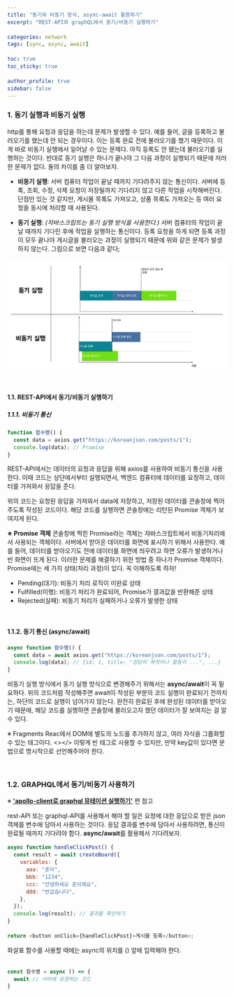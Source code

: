 ```yaml
---
title: "동기와 비동기 방식, async-await 활용하기"
excerpt: "REST-API와 graphQL에서 동기/비동기 실행하기"

categories: network
tags: [sync, async, await]

toc: true
toc_sticky: true

author_profile: true
sidebar: false
---
```


### 1. 동기 실행과 비동기 실행

http를 통해 요청과 응답을 하는데 문제가 발생할 수 있다. 예를 들어, 글을 등록하고 불러오기를 했는데 안 되는 경우이다. 이는 등록 완료 전에 불러오기를 했기 때문이다. 이게 바로 비동기 실행에서 일어날 수 있는 문제다. 아직 등록도 안 됐는데 불러오기를 실행하는 것이다. 반대로 동기 실행은 하나가 끝나야 그 다음 과정이 실행되기 때문에 저러한 문제가 없다. 둘의 차이를 좀 더 알아보자.

- **비동기 실행**: 서버 컴퓨터 작업이 끝날 때까지 기다려주지 않는 통신이다. 서버에 등록, 조회, 수정, 삭제 요청이 저장될까지 기다리지 않고 다른 작업을 시작해버린다. 단점만 있는 것 같지만, 게시물 목록도 가져오고, 상품 목록도 가져오는 등 여러 요청을 동시에 처리할 때 사용된다.

- **동기 실행**: _(자바스크립트는 동기 실행 방식을 사용한다.)_ 서버 컴퓨터의 작업이 끝날 때까지 기다린 후에 작업을 실행하는 통신이다. 등록 요청을 하게 되면 등록 과정이 모두 끝나야 게시글을 불러오는 과정이 실행되기 때문에 위와 같은 문제가 발생하지 않는다. 그림으로 보면 다음과 같다;

![sync_async](/assets/images/sync_async/sync_async.jpeg)

<br>

#### 1.1. REST-API에서 동기/비동기 실행하기

##### 1.1.1. 비동기 통신

```javascript
function 함수명() {
  const data = axios.get("https://koreanjson.com/posts/1");
  console.log(data); // Promise
}
```

REST-API에서는 데이터의 요청과 응답을 위해 axios를 사용하여 비동기 통신을 사용한다. 이때 코드는 상단에서부터 실행되면서, 백엔드 컴퓨터에 데이터를 요청하고, 데이터를 가져와서 응답을 준다.

위의 코드는 요청된 응답을 가져와서 data에 저장하고, 저장된 데이터를 콘솔창에 찍어주도록 작성된 코드이다. 해당 코드를 실행하면 콘솔창에는 리턴된 Promise 객체가 보여지게 된다.

**※ Promise 객체**
콘솔창에 찍힌 Promise라는 객체는 자바스크립트에서 비동기처리에서 사용되는 객체이다. 서버에서 받아온 데이터를 화면에 표시하기 위해서 사용한다. 예를 들어, 데이터를 받아오기도 전에 데이터를 화면에 띄우려고 하면 오류가 발생하거나 빈 화면이 뜨게 된다. 이러한 문제를 해결하기 위한 방법 중 하나가 Promise 객체이다. Promise에는 세 가지 상태(처리 과정)이 있다. 꼭 이해하도록 하자!

- Pending(대기): 비동기 처리 로직이 미완료 상태
- Fulfilled(이행): 비동기 처리가 완료되어, Promise가 결과값을 반환해준 상태
- Rejected(실패): 비동기 처리가 실패하거나 오류가 발생한 상태

<br>

#### 1.1.2. 동기 통신 (async/await)

```javascript
async function 함수명() {
  const data = await axios.get("https://koreanjson.com/posts/1");
  console.log(data); // {id: 1, title: "정당의 목적이나 활동이 ...", ...}
}
```

비동기 실행 방식에서 동기 실행 방식으로 변경해주기 위해서는 **async/await**이 꼭 필요하다. 위의 코드처럼 작성해주면 await이 작성된 부분의 코드 실행이 완료되기 전까지는, 하단의 코드로 실행이 넘어가지 않는다. 완전히 완료된 후에 완성된 데이터를 받아오기 때문에, 해당 코드를 실행하면 콘솔창에 불러오고자 했던 데이터가 잘 보여지는 걸 알 수 있다.

※ Fragments
Reac에서 DOM에 별도의 노드를 추가하지 않고, 여러 자식을 그룹화할 수 있는 태그이다. <></> 이렇게 빈 태그로 사용할 수 있지만, 만약 key값이 있다면 <Fragment></Fragment> 문법으로 명시적으로 선언해주어야 한다.

<br>

### 1.2. GRAPHQL에서 동기/비동기 사용하기

※ [**'apollo-client로 graphql 뮤테이션 실행하기'**](https://kwonkabi.github.io/cs/useMutation/) 편 참고

rest-API 또는 graphql-API를 사용해서 해야 할 일은 요청에 대한 응답으로 받은 json 객체를 변수에 담아서 사용하는 것이다. 응답 결과를 변수에 담아서 사용하려면, 통신이 완료될 때까지 기다려야 함다. **async/await**를 활용해서 기다려보자.

```javascript
async function handleClickPost() {
  const result = await createBoard({
    variables: {
      aaa: "훈이",
      bbb: "1234",
      ccc: "안녕하세요 훈이에요",
      ddd: "반갑습니다",
    },
  });
  console.log(result); // 결과물 확인하기
}

return <button onClick={handleClickPost}>게시물 등록</button>;
```

화살표 함수를 사용할 때에는 async의 위치를 () 앞에 입력해야 한다.

```javascript

const 함수명 = async () => {
  await // 서버에 요청하는 코드
}
```
